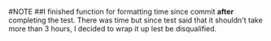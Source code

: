 #NOTE
##I finished function for formatting time since commit **after** completing the test. There was time but since test said that it shouldn't take more than 3 hours, I decided to wrap it up lest be disqualified.
